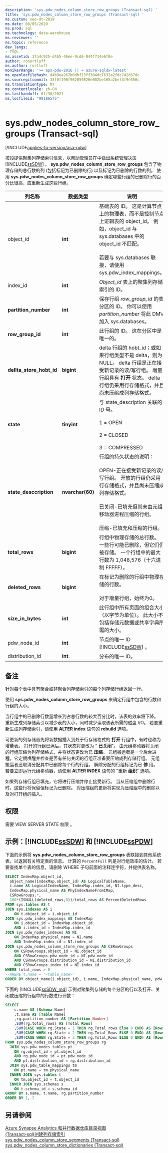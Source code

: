 ```yaml
---
description: 'sys.pdw_nodes_column_store_row_groups (Transact-sql) '
title: 'sys.pdw_nodes_column_store_row_groups (Transact-sql) '
ms.custom: seo-dt-2019
ms.date: 08/05/2020
ms.prod: sql
ms.technology: data-warehouse
ms.reviewer: ''
ms.topic: reference
dev_langs:
- TSQL
ms.assetid: 17a4c925-d4b5-46ee-9cd6-044f714e6f0e
author: ronortloff
ms.author: rortloff
monikerRange: '>= aps-pdw-2016 || = azure-sqldw-latest'
ms.openlocfilehash: d4b9ea267b0dbf23ff304dc7632a2fdc742d37dc
ms.sourcegitcommit: 33f0f190f962059826e002be165a2bef4f9e350c
ms.translationtype: MT
ms.contentlocale: zh-CN
ms.lasthandoff: 01/30/2021
ms.locfileid: "99186575"
---
```

# <a name="syspdw_nodes_column_store_row_groups-transact-sql"></a>sys.pdw_nodes_column_store_row_groups (Transact-sql) 
[!INCLUDE[applies-to-version/asa-pdw](../../includes/applies-to-version/asa-pdw.md)]

  按段提供聚集列存储索引信息，以帮助管理员在中做出系统管理决策 [!INCLUDE[ssSDW](../../includes/sssdw-md.md)] 。 **sys.pdw_nodes_column_store_row_groups** 包含了物理存储的总行数的列 (包括标记为已删除的行) 以及标记为已删除的行数的列。 使用 **sys.pdw_nodes_column_store_row_groups** 确定哪些行组的已删除行的百分比很高，应重新生成这些行组。  
  
|列名称|数据类型|说明|  
|-----------------|---------------|-----------------|  
|object_id|**int**|基础表的 ID。 这是计算节点上的物理表，而不是控制节点上逻辑表的 object_id。 例如，object_id 与 sys.databases 中的 object_id 不匹配。<br /><br /> 若要与 sys.databases 联接，请使用 sys.pdw_index_mappings。|  
|index_id|**int**|*Object_id* 表上的聚集列存储索引的 ID。|  
|**partition_number**|**int**|保存行组 *row_group_id* 的表分区的 ID。 你可以使用 *partition_number* 将此 DMV 加入 sys.databases。|  
|**row_group_id**|**int**|此行组的 ID。 这在分区中是唯一的。|  
|**dellta_store_hobt_id**|**bigint**|delta 行组的 hobt_id；或如果行组类型不是 delta，则为 NULL。 delta 行组是正在接受新记录的读/写行组。 增量行组具有 **打开** 状态。 delta 行组仍采用行存储格式，并且尚未压缩成列存储格式。|  
|**state**|**tinyint**|与 state_description 关联的 ID 号。<br /><br /> 1 = OPEN<br /><br /> 2 = CLOSED<br /><br /> 3 = COMPRESSED|  
|**state_desccription**|**nvarchar(60)**|行组的持久状态的说明：<br /><br /> OPEN-正在接受新记录的读/写行组。 开放的行组仍采用行存储格式，并且尚未压缩成列存储格式。<br /><br /> 已关闭-已填充但尚未由元组移动器进程压缩的行组。<br /><br /> 压缩-已填充和压缩的行组。|  
|**total_rows**|**bigint**|行组中物理存储的总行数。 一些行可能已删除，但它们仍被存储。 一个行组中的最大行数为 1,048,576（十六进制 FFFFF）。|  
|**deleted_rows**|**bigint**|在标记为删除的行组中物理存储的行数。<br /><br /> 对于增量行组，始终为0。|  
|**size_in_bytes**|**int**|此行组中所有页面的组合大小（以字节为单位）。 此大小不包括存储元数据或共享字典所需的大小。|  
|pdw_node_id|**int**|节点的唯一 ID [!INCLUDE[ssSDW](../../includes/sssdw-md.md)] 。|  
|distribution_id|**int**|分布的唯一 ID。|
  
## <a name="remarks"></a>备注  
 针对每个表中具有聚合或非聚合列存储索引的每个列存储行组返回一行。  
  
 使用 **sys.pdw_nodes_column_store_row_groups** 来确定行组中包含的行数和行组的大小。  
  
 当行组中的已删除行数量增长到占总行数的较大百分比时，该表的效率将下降。 重新生成列存储索引以减少表的大小，同时减少读取该表所需的磁盘 I/O。 若要重新生成列存储索引，请使用 **ALTER index** 语句的 **rebuild** 选项。  
  
 可更新的列存储首先将新数据插入到处于行存储格式的 **打开** 行组中，有时也称为增量表。  打开的行组已满后，其状态将更改为 " **已关闭**"。 由元组移动器将关闭的行组压缩为列存储格式，并将状态更改为已 **压缩**。  元组搬运者是一个后台进程，它定期唤醒并检查是否有任何关闭的行组正准备要压缩成列存储行组。  元组搬运者还取消分配其中已删除每个行的行组。 解除分配的行组标记为已 **停** 用。 若要立即运行元组移动器，请使用 **ALTER INDEX** 语句的 "重新 **组织**" 选项。  
  
 如果列存储行组已填充，它将进行压缩并停止接受新行。 当从压缩组中删除行时，这些行将保留但标记为已删除。 对压缩组的更新将实现为压缩组中的删除以及对打开组的插入。  
  
## <a name="permissions"></a>权限  
 需要 VIEW SERVER STATE 权限  。  
  
## <a name="examples-sssdw-and-sspdw"></a>示例：[!INCLUDE[ssSDW](../../includes/sssdw-md.md)] 和 [!INCLUDE[ssPDW](../../includes/sspdw-md.md)]  
 下面的示例将 **sys.pdw_nodes_column_store_row_groups** 表联接到其他系统表，以返回有关特定表的信息。 计算的 `PercentFull` 列是对行组效率的估计。 若要查找单个表的信息，请删除 WHERE 子句前面的注释连字符，并提供表名称。  
  
```sql
SELECT IndexMap.object_id,   
  object_name(IndexMap.object_id) AS LogicalTableName,   
  i.name AS LogicalIndexName, IndexMap.index_id, NI.type_desc,   
  IndexMap.physical_name AS PhyIndexNameFromIMap,   
  CSRowGroups.*,  
  100*(ISNULL(deleted_rows,0))/total_rows AS PercentDeletedRows   
FROM sys.tables AS t  
JOIN sys.indexes AS i  
    ON t.object_id = i.object_id  
JOIN sys.pdw_index_mappings AS IndexMap  
    ON i.object_id = IndexMap.object_id  
    AND i.index_id = IndexMap.index_id  
JOIN sys.pdw_nodes_indexes AS NI  
    ON IndexMap.physical_name = NI.name  
    AND IndexMap.index_id = NI.index_id  
JOIN sys.pdw_nodes_column_store_row_groups AS CSRowGroups  
    ON CSRowGroups.object_id = NI.object_id   
    AND CSRowGroups.pdw_node_id = NI.pdw_node_id  
    AND CSRowGroups.distribution_id = NI.distribution_id
    AND CSRowGroups.index_id = NI.index_id      
WHERE total_rows > 0
--WHERE t.name = '<table_name>'   
ORDER BY object_name(i.object_id), i.name, IndexMap.physical_name, pdw_node_id;  
```  

下面的 [!INCLUDE[ssSDW_md](../../includes/sssdw-md.md)] 示例对聚集列存储的每个分区的行以及打开、关闭或压缩的行组中的行数进行计数：  

```sql
SELECT
    s.name AS [Schema Name]
    ,t.name AS [Table Name]
    ,rg.partition_number AS [Partition Number]
    ,SUM(rg.total_rows) AS [Total Rows]
    ,SUM(CASE WHEN rg.State = 1 THEN rg.Total_rows Else 0 END) AS [Rows in OPEN Row Groups]
    ,SUM(CASE WHEN rg.State = 2 THEN rg.Total_Rows ELSE 0 END) AS [Rows in Closed Row Groups]
    ,SUM(CASE WHEN rg.State = 3 THEN rg.Total_Rows ELSE 0 END) AS [Rows in COMPRESSED Row Groups]
FROM sys.pdw_nodes_column_store_row_groups rg
  JOIN sys.pdw_nodes_tables pt
    ON rg.object_id = pt.object_id
    AND rg.pdw_node_id = pt.pdw_node_id
    AND pt.distribution_id = rg.distribution_id
  JOIN sys.pdw_table_mappings tm
    ON pt.name = tm.physical_name
  INNER JOIN sys.tables t
    ON tm.object_id = t.object_id
  INNER JOIN sys.schemas s
    ON t.schema_id = s.schema_id
GROUP BY s.name, t.name, rg.partition_number
ORDER BY 1, 2
```
  
## <a name="see-also"></a>另请参阅  
 [Azure Synapse Analytics 和并行数据仓库目录视图](../../relational-databases/system-catalog-views/sql-data-warehouse-and-parallel-data-warehouse-catalog-views.md)   
 [&#40;Transact-sql&#41;创建列存储索引 ](../../t-sql/statements/create-columnstore-index-transact-sql.md)   
 [sys.pdw_nodes_column_store_segments &#40;Transact-sql&#41;](../../relational-databases/system-catalog-views/sys-pdw-nodes-column-store-segments-transact-sql.md)   
 [sys.pdw_nodes_column_store_dictionaries &#40;Transact-sql&#41;](../../relational-databases/system-catalog-views/sys-pdw-nodes-column-store-dictionaries-transact-sql.md)  
  
  

